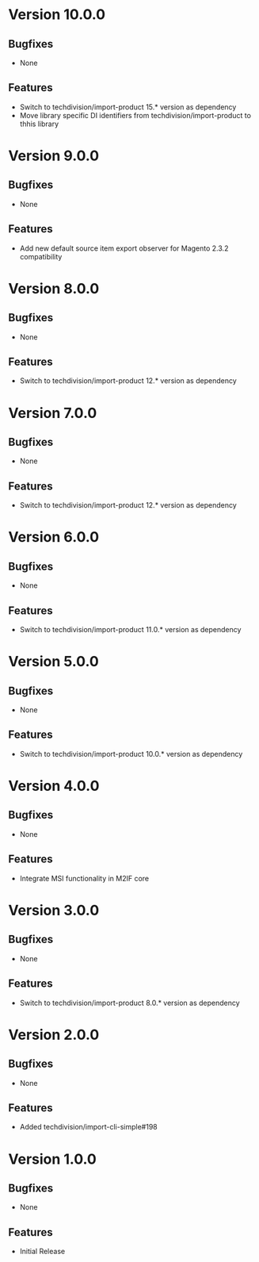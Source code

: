 # Version 10.0.0

## Bugfixes

* None

## Features

* Switch to techdivision/import-product 15.* version as dependency
* Move library specific DI identifiers from techdivision/import-product to thhis library

# Version 9.0.0

## Bugfixes

* None

## Features

* Add new default source item export observer for Magento 2.3.2 compatibility

# Version 8.0.0

## Bugfixes

* None

## Features

* Switch to techdivision/import-product 12.* version as dependency

# Version 7.0.0

## Bugfixes

* None

## Features

* Switch to techdivision/import-product 12.* version as dependency

# Version 6.0.0

## Bugfixes

* None

## Features

* Switch to techdivision/import-product 11.0.* version as dependency

# Version 5.0.0

## Bugfixes

* None

## Features

* Switch to techdivision/import-product 10.0.* version as dependency

# Version 4.0.0

## Bugfixes

* None

## Features

* Integrate MSI functionality in M2IF core

# Version 3.0.0

## Bugfixes

* None

## Features

* Switch to techdivision/import-product 8.0.* version as dependency

# Version 2.0.0

## Bugfixes

* None

## Features

* Added techdivision/import-cli-simple#198

# Version 1.0.0

## Bugfixes

* None

## Features

* Initial Release